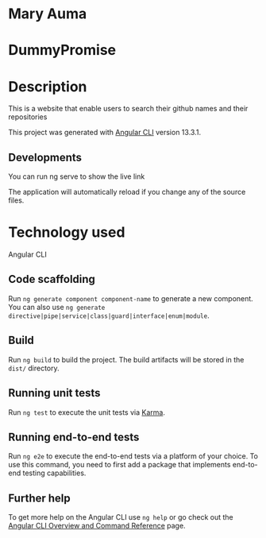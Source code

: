 #  Mary Auma
# DummyPromise
# Description
This is a website that enable users to search their github names and their repositories

This project was generated with [Angular CLI](https://github.com/angular/angular-cli) version 13.3.1.

## Developments
You can run ng serve to show the live link

 The application will automatically reload if you change any of the source files.
 # Technology used
 Angular CLI

## Code scaffolding

Run `ng generate component component-name` to generate a new component. You can also use `ng generate directive|pipe|service|class|guard|interface|enum|module`.

## Build

Run `ng build` to build the project. The build artifacts will be stored in the `dist/` directory.

## Running unit tests

Run `ng test` to execute the unit tests via [Karma](https://karma-runner.github.io).

## Running end-to-end tests

Run `ng e2e` to execute the end-to-end tests via a platform of your choice. To use this command, you need to first add a package that implements end-to-end testing capabilities.

## Further help

To get more help on the Angular CLI use `ng help` or go check out the [Angular CLI Overview and Command Reference](https://angular.io/cli) page.
